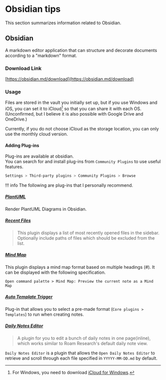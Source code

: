 # Obsidian tips

This section summarizes information related to Obsidian.

## Obsidian

A markdown editor application that can structure and decorate documents according to a "markdown" format.

### Download Link

[https://obsidian.md/download](https://obsidian.md/download)

### Usage

Files are stored in the vault you initially set up, but if you use Windows and iOS, you can set it to iCloud[^1] so that you can share it with each OS.(Unconfirmed, but I believe it is also possible with Google Drive and OneDrive.)

Currently, if you do not choose iCloud as the storage location, you can only use the monthly cloud version.

[^1]: For Windows, you need to download [iCloud for Windows](https://support.apple.com/ja-jp/HT204283).

#### Adding Plug-ins

Plug-ins are available at obsidian.<br />
You can search for and install plug-ins from `Community Plugins` to use useful features.

```bash
Settings > Third-party plugins > Community Plugins > Browse
```

!!! info
    The following are plug-ins that I personally recommend.

##### [PlantUML](./community_plugins/plantuml.md)

Render PlantUML Diagrams in Obsidian.

##### [Recent Files](https://github.com/tgrosinger/recent-files-obsidian?tab=readme-ov-file#recent-files-for-obsidian)

> This plugin displays a list of most recently opened files in the sidebar. Optionally include paths of files which should be excluded from the list.

##### [Mind Map](https://github.com/lynchjames/obsidian-mind-map?tab=readme-ov-file#obsidian-mind-map)

This plugin displays a mind map format based on multiple headings (#). It can be displayed with the following specification.

`Open command palette > Mind Map: Preview the current note as a Mind Map`

##### [Auto Template Trigger](./community_plugins/auto_template_trigger.md)

Plug-in that allows you to select a pre-made format (`Core plugins > Templates`) to run when creating notes.

##### [Daily Notes Editor](https://github.com/Quorafind/Obsidian-Daily-Notes-Editor?tab=readme-ov-file#daily-notes-editor)

> A plugin for you to edit a bunch of daily notes in one page(inline), which works similar to Roam Research's default daily note view.

`Daily Notes Editor` is a plugin that allows the `Open Daily Notes Editor` to retrieve and scroll through each file specified in `YYYYY-MM-DD.md` by default.
